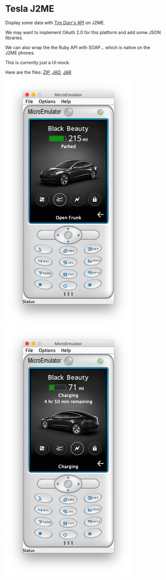 # Tesla J2ME 

Display some data with [Tim Dorr's API](https://tesla-api.timdorr.com) on J2ME.

We may want to implement OAuth 2.0 for this platform and add some JSON libraries.

We can also wrap the the Ruby API with SOAP... which is native on the J2ME phones.

This is currently just a UI mock.

Here are the files:
[ZIP](https://raw.githubusercontent.com/woodie/Tesla-J2ME/master/dist/Tesla-J2ME.zip),
[JAD](https://raw.githubusercontent.com/woodie/Tesla-J2ME/master/dist/Tesla-J2ME.jad),
[JAR](https://raw.githubusercontent.com/woodie/Tesla-J2ME/master/dist/Tesla-J2ME.jar)

![](https://raw.githubusercontent.com/woodie/Tesla-J2ME/master/docs/parked.png)
![](https://raw.githubusercontent.com/woodie/Tesla-J2ME/master/docs/charging.png)
